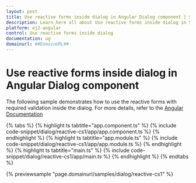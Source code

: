 ```yaml
---
layout: post
title: Use reactive forms inside dialog in Angular Dialog component | Syncfusion
description: Learn here all about Use reactive forms inside dialog in Syncfusion Angular Dialog component of Syncfusion Essential JS 2 and more.
platform: ej2-angular
control: Use reactive forms inside dialog 
documentation: ug
domainurl: ##DomainURL##
---
```


# Use reactive forms inside dialog in Angular Dialog component

The following sample demonstrates how to use the reactive forms with required validation inside the dialog.
For more details, refer to the [Angular Documentation](https://angular.io/guide/reactive-forms)

{% tabs %}
{% highlight ts tabtitle="app.component.ts" %}
{% include code-snippet/dialog/reactive-cs1/app/app.component.ts %}
{% endhighlight %}
{% highlight ts tabtitle="app.module.ts" %}
{% include code-snippet/dialog/reactive-cs1/app/app.module.ts %}
{% endhighlight %}
{% highlight ts tabtitle="main.ts" %}
{% include code-snippet/dialog/reactive-cs1/app/main.ts %}
{% endhighlight %}
{% endtabs %}
  
{% previewsample "page.domainurl/samples/dialog/reactive-cs1" %}
